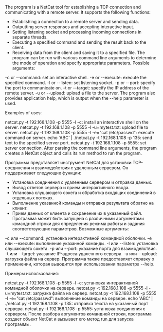 The program is a NetCat tool for establishing a TCP connection and communicating with a remote server. It supports the 
following functions:

* Establishing a connection to a remote server and sending data.
* Outputting server responses and accepting interactive input.
* Setting listening socket and processing incoming connections in separate threads.
* Executing a specified command and sending the result back to the client.
* Receiving data from the client and saving it to a specified file.
The program can be run with various command line arguments to determine the mode of operation and specify appropriate 
parameters. Possible arguments:

-c or --command: set an interactive shell.
-e or --execute: execute the specified command.
-l or --listen: set listening socket.
-p or --port: specify the port to communicate on.
-t or --target: specify the IP address of the remote server.
-u or --upload: upload a file to the server.
The program also provides application help, which is output when the --help parameter is used.

Examples of uses:

netcat.py -t 192.168.1.108 -p 5555 -l -c: install an interactive shell on the server.
netcat.py -t 192.168.1.108 -p 5555 -l -u=mytest.txt: upload file to server.
netcat.py -t 192.168.1.108 -p 5555 -l -e="cat /etc/passwd": execute command on server.
echo 'ABC' | ./netcat.py -t 192.168.1.108 -p 135: send text to the specified server port.
netcat.py -t 192.168.1.108 -p 5555: set server connection.
After parsing the command line arguments, the program creates a NetCat object and calls its run method to run the program.




Программа представляет инструмент NetCat для установки TCP-соединения и взаимодействия с удаленным сервером. Он 
поддерживает следующие функции:

* Установка соединения с удаленным сервером и отправка данных.
* Вывод ответов сервера и прием интерактивного ввода.
* Установка слушающего сокета и обработка входящих соединений в отдельных потоках.
* Выполнение указанной команды и отправка результата обратно на клиент.
* Прием данных от клиента и сохранение их в указанный файл.
Программа может быть запущена с различными аргументами командной строки для определения режима работы и задания 
соответствующих параметров. Возможные аргументы:

-c или --command: установка интерактивной командной оболочки.
-e или --execute: выполнение указанной команды.
-l или --listen: установка слушающего сокета.
-p или --port: указание порта для взаимодействия.
-t или --target: указание IP-адреса удаленного сервера.
-u или --upload: загрузка файла на сервер.
Программа также предоставляет справку о применении, которая выводится при использовании параметра --help.

Примеры использования:

netcat.py -t 192.168.1.108 -p 5555 -l -c: установка интерактивной командной оболочки на сервере.
netcat.py -t 192.168.1.108 -p 5555 -l -u=mytest.txt: загрузка файла на сервер.
netcat.py -t 192.168.1.108 -p 5555 -l -e="cat /etc/passwd": выполнение команды на сервере.
echo 'ABC' | ./netcat.py -t 192.168.1.108 -p 135: отправка текста на указанный порт сервера.
netcat.py -t 192.168.1.108 -p 5555: установка соединения с сервером.
После разбора аргументов командной строки, программа создает объект NetCat и вызывает его метод run для запуска программы.